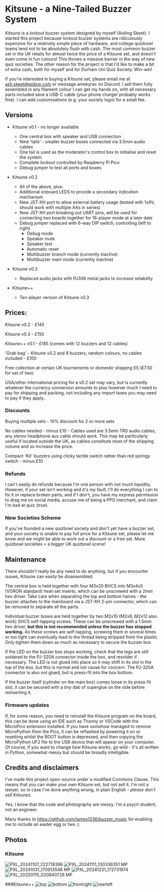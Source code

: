 # Kitsune - a Nine-Tailed Buzzer System

Kitsune is a lockout buzzer system designed by myself (Aisling Skeet). I started this project because lockout buzzer systems are ridiculously expensive for a relatively simple piece of hardware, and college quizbowl teams tend not to be absolutely flush with cash. The most common buzzer set in the UK retails for almost twice the price of a Kitsune set, and doesn't even come in fun colours! This throws a massive barrier in the way of new quiz societies. The other reason for the project is that I'd like to make a bit of extra cash, both for myself and for Durham Uni Quiz Society. Win-win!

If you're interested in buying a Kitsune set, please email me at ash.skeet@pobox.com or message amekyras on Discord. I sell them fully assembled in any filament colour I can get my hands on, with all necessary parts included save a USB-C cable (your phone charger probably works fine). I can add customisations (e.g. your society logo) for a small fee.

## Versions
- Kitsune v0.1 - no longer available
  - One central box with speaker and USB connection
  - Nine 'tails' - smaller buzzer boxes connected via 3.5mm audio cables
  - One tail is used as the moderator's control box to initialise and reset the system
  - Complete lockout controlled by Raspberry Pi Pico
  - Debug jumper to test all ports and boxes
   
- Kitsune v0.2
  - All of the above, plus:
  - Additional onboard LEDS to provide a secondary indication mechanism
  - New JST-XH port to allow external battery usage (tested with 1x9V, should work with multiple AAs in series)
  - New JST-XH port breaking out UART pins, will be used for connecting two boards together for 16-player mode at a later date
  - Debug jumper replaced with 6-way DIP switch, controlling (left to right)
    - Debug mode
    - Speaker mute
    - Speaker test
    - Automatic reset
    - Multibuzzer branch mode (currently inactive)
    - Multibuzzer main mode (currently inactive)
      
- Kitsune v0.3
  - Replaced audio jacks with PJ306 metal jacks to increase reliability
  
- Kitsune++
  - Ten-player version of Kitsune v0.3


## Prices:

Kitsune v0.2 - £145

Kitsune v0.3 - £150

Kitsune++ v0.1 - £185 (comes with 12 buzzers and 12 cables)

'Grab bag' - Kitsune v0.2 and 9 buzzers, random colours, no cables included - £100

Free collection at certain UK tournaments or domestic shipping £5 (£7.50 for set of two)

USA/other international pricing for a v0.2 set may vary, but is currently whatever the currency conversion amounts to plus however much I need to pay for shipping and packing, not including any import taxes you may need to pay if they apply.

### Discounts

Buying multiple sets - 10% discount for 2 or more sets

No cables needed - minus £10 - Cables used are 3.5mm TRS audio cables, any stereo headphone aux cable should work. This may be particularly useful if located outside the UK, as cables constitute most of the shipping volume and so increase the price.

Compact 'Kit' buzzers using clicky tactile switch rather than red springy switch - minus £10

### Refunds

I can't easily do refunds because I'm one person with not much liquidity. However, if your set isn't working and it's my fault, I'll do everything I can to fix it or replace broken parts, and if I don't, you have my express permission to drag me on social media, accuse me of being a PPG merchant, and claim I'm bad at quiz (true).

### New Societies Scheme

If you've founded a new quizbowl society and don't yet have a buzzer set, and your society is unable to pay full price for a Kitsune set, please let me know and we might be able to work out a discount or a free set. More quizbowl societies = a bigger UK quizbowl scene!

## Maintenance

There shouldn't really be any need to do anything, but if you encounter issues, Kitsune can easily be disassembled. 

The central box is held together with four M3x20 BHCS into M3x4x5 (VORON standard) heat-set inserts, which can be unscrewed with a 2mm hex driver. Take care when separating the top and bottom halves - the buzzer attaches to the mainboard via a JST-XH 2-pin connector, which can be removed to separate all the parts.

Individual buzzer boxes are held together by two M2x10 (M2x8, M2x12 also work) SHCS self-tapping screws. These can be unscrewed with a 1.5mm hex driver, **but this is not recommended unless the buzzer has stopped working.** As these screws are self-tapping, screwing them in several times or too tight can eventually lead to the thread being stripped from the plastic. Only tighten them down as much as necessary to secure the buzzer box.

If the LED on the buzzer box stops working, check that the legs are still soldered to the PJ-320A connector inside the box, and resolder if necessary. The LED is not glued into place so it may shift in its slot in the top of the box, but this is normal and not cause for concern. The PJ-320A connector is also not glued, but is press-fit into the box bottom.

If the buzzer itself (cylinder on the main box) comes loose in its press-fit slot, it can be secured with a _tiny_ dab of superglue on the side before reinserting it.

### Firmware updates

If, for some reason, you need to reinstall the Kitsune program on the board, this can be done using an IDE such as Thonny or VSCode with the MicroPico extension installed. If you have somehow managed to remove MicroPython from the Pico, it can be reflashed by powering it on or resetting whilst the BOOT button is depressed, and then copying the MicroPython UF2 file to the USB device that will appear on your computer. Of course, if you want to change how Kitsune works, go wild - it's all written in Python, somewhat messy but should be broadly intelligible.

## Credits and disclaimers
I've made this project open-source under a modified Commons Clause. This means that you can make your own Kitsune set, but not sell it. I'm not a lawyer, so in case I've done anything wrong, in plain English - _please don't sell Kitsunes_.

Yes, I know that the code and photography are messy. I'm a psych student, not an engineer.

Many thanks to https://github.com/james1236/buzzer_music for enabling me to include an easter egg or two :)

## Photos
### Kitsune
![PXL_20241107_222718396](https://github.com/user-attachments/assets/b72bb5ca-9fba-4505-bb74-53a440e6cba6)
![PXL_20241111_130336351 MP](https://github.com/user-attachments/assets/2092b343-8ded-4a94-a322-e174ae3cba6e)
![PXL_20241031_170913548 MP](https://github.com/user-attachments/assets/c04d00e0-4f06-4814-b404-43c0fe9254da)
![PXL_20241231_172731974](https://github.com/user-attachments/assets/e08e6825-bfb9-4bc6-9257-21823b58a606)
![PXL_20250115_020840728 MP](https://github.com/user-attachments/assets/0f0f1921-f110-4ca0-b8ef-4f92146caa6f)

###Kitsune++
![top](https://github.com/user-attachments/assets/4ca15b17-23c5-4ac3-8665-f49d09c70d24)
![bottom](https://github.com/user-attachments/assets/86120f3d-11bd-4be6-ae94-9833517a85d7)
![frontright](https://github.com/user-attachments/assets/0ea4c165-09c4-4595-bd00-d722461d5031)
![rearleft](https://github.com/user-attachments/assets/ee98e576-ab96-45c8-9e36-2d8af2ed5cb1)




